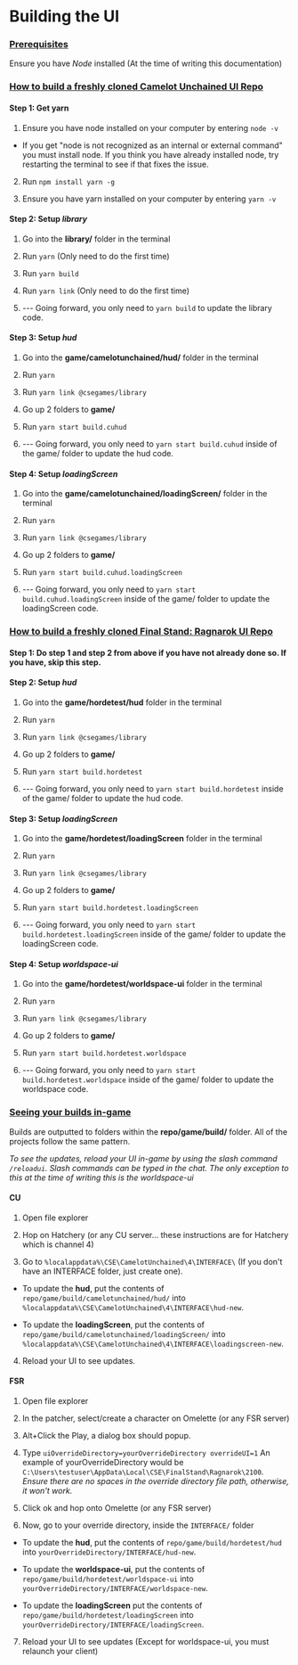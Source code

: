 # Building the UI



### <ins>Prerequisites</ins>
Ensure you have *Node* installed (At the time of writing this documentation)
  

### <ins>How to build a freshly cloned Camelot Unchained UI Repo</ins>



#### Step 1: Get yarn

1. Ensure you have node installed on your computer by entering `node -v`

  - If you get "node is not recognized as an internal or external command" you must install node. If you think you have already installed node, try restarting the terminal to see if that fixes the issue.

2. Run `npm install yarn -g`

3. Ensure you have yarn installed on your computer by entering `yarn -v`



#### Step 2: Setup *library*

1) Go into the **library/** folder in the terminal

2) Run `yarn` (Only need to do the first time)

3) Run `yarn build`

4) Run `yarn link` (Only need to do the first time)

5) --- Going forward, you only need to `yarn build` to update the library code.

  

#### Step 3: Setup *hud*

1) Go into the **game/camelotunchained/hud/** folder in the terminal

2) Run `yarn`

3) Run `yarn link @csegames/library`

4) Go up 2 folders to **game/**

5) Run `yarn start build.cuhud`

6) --- Going forward, you only need to `yarn start build.cuhud` inside of the game/ folder to update the hud code.

  

#### Step 4: Setup *loadingScreen*

1) Go into the **game/camelotunchained/loadingScreen/** folder in the terminal

2) Run `yarn`

3) Run `yarn link @csegames/library`

4) Go up 2 folders to **game/**

5) Run `yarn start build.cuhud.loadingScreen`

6) --- Going forward, you only need to `yarn start build.cuhud.loadingScreen` inside of the game/ folder to update the loadingScreen code.

  

### <ins>How to build a freshly cloned Final Stand: Ragnarok UI Repo</ins>

  

#### Step 1: Do step 1 and step 2 from above if you have not already done so. If you have, skip this step.

  

#### Step 2: Setup *hud*

1) Go into the **game/hordetest/hud** folder in the terminal

2) Run `yarn`

3) Run `yarn link @csegames/library`

4) Go up 2 folders to **game/**

5) Run `yarn start build.hordetest`

6) --- Going forward, you only need to `yarn start build.hordetest` inside of the game/ folder to update the hud code.

  

#### Step 3: Setup *loadingScreen*

1) Go into the **game/hordetest/loadingScreen** folder in the terminal

2) Run `yarn`

3) Run `yarn link @csegames/library`

4) Go up 2 folders to **game/**

5) Run `yarn start build.hordetest.loadingScreen`

6) --- Going forward, you only need to `yarn start build.hordetest.loadingScreen` inside of the game/ folder to update the loadingScreen code.

  

#### Step 4: Setup *worldspace-ui*

1) Go into the **game/hordetest/worldspace-ui** folder in the terminal

2) Run `yarn`

3) Run `yarn link @csegames/library`

4) Go up 2 folders to **game/**

5) Run `yarn start build.hordetest.worldspace`

6) --- Going forward, you only need to `yarn start build.hordetest.worldspace` inside of the game/ folder to update the worldspace code.

  

### <ins>Seeing your builds in-game</ins>

  

Builds are outputted to folders within the **repo/game/build/** folder. All of the projects follow the same pattern.

  

*To see the updates, reload your UI in-game by using the slash command `/reloadui`. Slash commands can be typed in the chat. The only exception to this at the time of writing this is the worldspace-ui*

  

#### CU

1) Open file explorer

2) Hop on Hatchery (or any CU server... these instructions are for Hatchery which is channel 4)

3) Go to `%localappdata%\CSE\CamelotUnchained\4\INTERFACE\` (If you don't have an INTERFACE folder, just create one).

  * To update the **hud**, put the contents of `repo/game/build/camelotunchained/hud/` into `%localappdata%\CSE\CamelotUnchained\4\INTERFACE\hud-new`.

  * To update the **loadingScreen**, put the contents of `repo/game/build/camelotunchained/loadingScreen/` into `%localappdata%\CSE\CamelotUnchained\4\INTERFACE\loadingscreen-new`.

4) Reload your UI to see updates.

  

#### FSR

1) Open file explorer

2) In the patcher, select/create a character on Omelette (or any FSR server)

3) Alt+Click the Play, a dialog box should popup.

4) Type `uiOverrideDirectory=yourOverrideDirectory overrideUI=1` An example of yourOverrideDirectory would be `C:\Users\testuser\AppData\Local\CSE\FinalStand\Ragnarok\2100`. *Ensure there are no spaces in the override directory file path, otherwise, it won't work.*

5) Click ok and hop onto Omelette (or any FSR server)

6) Now, go to your override directory, inside the `INTERFACE/` folder

  * To update the **hud**, put the contents of `repo/game/build/hordetest/hud` into `yourOverrideDirectory/INTERFACE/hud-new`.

  * To update the **worldspace-ui**, put the contents of `repo/game/build/hordetest/worldspace-ui` into `yourOverrideDirectory/INTERFACE/worldspace-new`.

  * To update the **loadingScreen** put the contents of `repo/game/build/hordetest/loadingScreen` into `yourOverrideDirectory/INTERFACE/loadingScreen`.

7) Reload your UI to see updates (Except for worldspace-ui, you must relaunch your client)